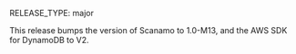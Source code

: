RELEASE_TYPE: major

This release bumps the version of Scanamo to 1.0-M13, and the AWS SDK for DynamoDB to V2.